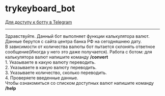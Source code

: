 # trykeyboard_bot
[Для доступу к ботту в Telegram](https://t.me/testik1_bot)

---

Здравствуйте. Данный бот выполняет функции калькулятора валют.<br>
Данные берутся c сайта центра банка РФ на сегодняшнею дату. <br>
В зависимости от количества валюты бот пытается склонять ответное сообщение(Иногда у него это даже получается).
Работа с ботом: для калькулятора валют напишите команду <strong>/convert</strong><br>
      1. Указываете в какую валюту переводить.<br>
      2. Указываете в какую валюту переводить.<br>
      3. Указываете количество, сколько переводить.<br>
      4. Проверяете введенные данные.<br>
Чтобы ознакомиться со списком доступных валют напишите команду <strong>/help</strong>
